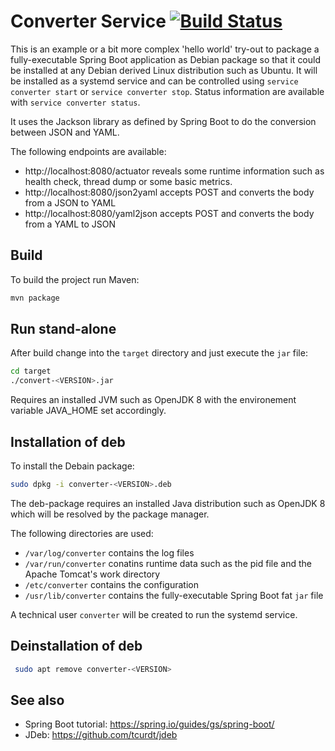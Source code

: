 # Converter Service [![Build Status](https://travis-ci.org/zaplatynski/converter-service.svg?branch=master)](https://travis-ci.org/zaplatynski/converter-service)

This is an example or a bit more complex 'hello world' try-out to package a fully-executable Spring Boot application as Debian package so that it could be installed at any Debian derived Linux distribution such as Ubuntu.
It will be installed as a systemd service and can be controlled using `service converter start` or `service converter stop`. Status information are available with `service converter status`.

It uses the Jackson library as defined by Spring Boot to do the conversion between JSON and YAML.

The following endpoints are available:
* http://localhost:8080/actuator reveals some runtime information such as health check, thread dump or some basic metrics.
* http://localhost:8080/json2yaml accepts POST and converts the body from a JSON to YAML
* http://localhost:8080/yaml2json accepts POST and converts the body from a YAML to JSON


## Build
To build the project run Maven:

```bash
mvn package
```

## Run stand-alone
After build change into the `target` directory and just execute the `jar` file:

```bash
cd target
./convert-<VERSION>.jar
```
Requires an installed JVM such as OpenJDK 8 with the environement variable JAVA_HOME set accordingly.

## Installation of deb

To install the Debain package:
```bash
sudo dpkg -i converter-<VERSION>.deb
```

The deb-package requires an installed Java distribution such as OpenJDK 8 which will be resolved by the package manager.

The following directories are used:
* `/var/log/converter` contains the log files
* `/var/run/converter` conatins runtime data such as the pid file and the Apache Tomcat's work directory
* `/etc/converter` contains the configuration
* `/usr/lib/converter` contains the fully-executable Spring Boot fat `jar` file

A technical user `converter` will be created to run the systemd service.

## Deinstallation of deb
```bash
 sudo apt remove converter-<VERSION>
```

## See also
* Spring Boot tutorial: https://spring.io/guides/gs/spring-boot/
* JDeb: https://github.com/tcurdt/jdeb